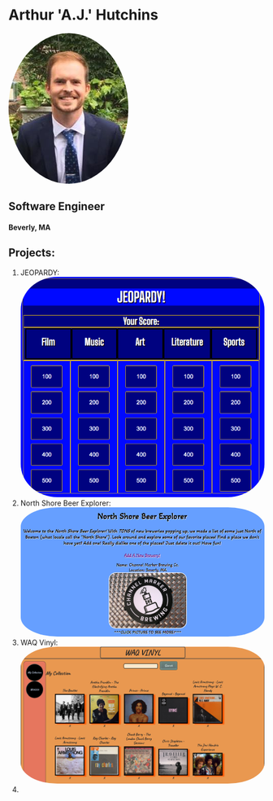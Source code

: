 # Arthur 'A.J.' Hutchins

<a href="https://www.linkedin.com/in/a-j-hutchins-engineer/"><img src="./AJ_Headshot.jpg" height="auto" width="auto" style="border-radius:50%"></a>

## Software Engineer
#### Beverly, MA


## Projects:
1. JEOPARDY: <a href="https://github.com/ajhutchins/Jeopardy/blob/main/README.md"><img src="./Jeopardy_Screen_Shot.png" height="auto" width="auto" style="border-radius:15%"></a>
2. North Shore Beer Explorer: <a href="https://thawing-spire-75376.herokuapp.com/beer_explorer"><img src="./NS_Beer_Explorer.png" height="auto" width="auto" style="border-radius:15%"></a>
3. WAQ Vinyl: <a href="https://www.linkedin.com/in/a-j-hutchins-engineer/"><img src="./WAQ_Vinyl.png" height="auto" width="auto" style="border-radius:15%"></a>
4. 
